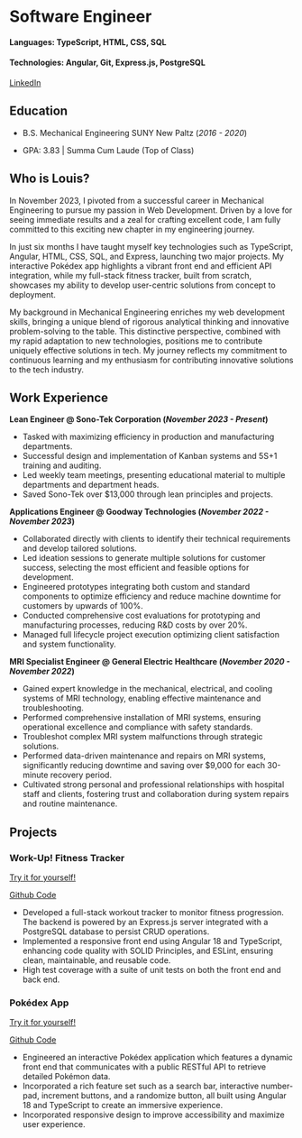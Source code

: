 # Software Engineer

#### Languages: TypeScript, HTML, CSS, SQL
#### Technologies: Angular, Git, Express.js, PostgreSQL

[LinkedIn](https://www.linkedin.com/in/louis-pate-913154127/)

## Education
- B.S. Mechanical Engineering SUNY New Paltz (_2016 - 2020_)								       		

- GPA: 3.83 | Summa Cum Laude (Top of Class)

## Who is Louis?
In November 2023, I pivoted from a successful career in Mechanical Engineering to pursue my passion in Web Development. Driven by a love for seeing immediate results and a zeal for crafting excellent code, I am fully committed to this exciting new chapter in my engineering journey.

In just six months I have taught myself key technologies such as TypeScript, Angular, HTML, CSS, SQL, and Express, launching two major projects. My interactive Pokédex app highlights a vibrant front end and efficient API integration, while my full-stack fitness tracker, built from scratch, showcases my ability to develop user-centric solutions from concept to deployment.

My background in Mechanical Engineering enriches my web development skills, bringing a unique blend of rigorous analytical thinking and innovative problem-solving to the table. This distinctive perspective, combined with my rapid adaptation to new technologies, positions me to contribute uniquely effective solutions in tech. My journey reflects my commitment to continuous learning and my enthusiasm for contributing innovative solutions to the tech industry.
 

## Work Experience
**Lean Engineer @ Sono-Tek Corporation 
(_November 2023 - Present_)**
- Tasked with maximizing efficiency in production and manufacturing departments. 
- Successful design and implementation of Kanban systems and 5S+1 training and auditing. 
- Led weekly team meetings, presenting educational material to multiple departments and department heads.
- Saved Sono-Tek over $13,000 through lean principles and projects.  


**Applications Engineer @ Goodway Technologies 
(_November 2022 - November 2023_)**
- Collaborated directly with clients to identify their technical requirements and develop tailored solutions.
- Led ideation sessions to generate multiple solutions for customer success, selecting the most efficient and feasible options for development.
- Engineered prototypes integrating both custom and standard components to optimize efficiency and reduce machine downtime for customers by upwards of 100%. 
- Conducted comprehensive cost evaluations for prototyping and manufacturing processes, reducing R&D costs by over 20%.
- Managed full lifecycle project execution optimizing client satisfaction and system functionality.


**MRI Specialist Engineer @ General Electric Healthcare 
(_November 2020 - November 2022_)**
- Gained expert knowledge in the mechanical, electrical, and cooling systems of MRI technology, enabling effective maintenance and troubleshooting.
- Performed comprehensive installation of MRI systems, ensuring operational excellence and compliance with safety standards.
- Troubleshot complex MRI system malfunctions through strategic solutions.
- Performed data-driven maintenance and repairs on MRI systems, significantly reducing downtime and saving over $9,000 for each 30-minute recovery period.
- Cultivated strong personal and professional relationships with hospital staff and clients, fostering trust and collaboration during system repairs and routine maintenance.


## Projects
### Work-Up! Fitness Tracker
[Try it for yourself!](https://lucid-17.github.io/workup2)

[Github Code](https://github.com/Lucid-17/workup2)

- Developed a full-stack workout tracker to monitor fitness progression. The backend is powered by an Express.js server integrated with a PostgreSQL database to persist CRUD operations.
- Implemented a responsive front end using Angular 18 and TypeScript, enhancing code quality with SOLID Principles, and ESLint, ensuring clean, maintainable, and reusable code.
- High test coverage with a suite of unit tests on both the front end and back end.


### Pokédex App
[Try it for yourself!](https://lucid-17.github.io/pokedex_app)

[Github Code](https://github.com/Lucid-17/pokedex_app)

- Engineered an interactive Pokédex application which features a dynamic front end that communicates with a public RESTful API to retrieve detailed Pokémon data.
- Incorporated a rich feature set such as a search bar, interactive number-pad, increment buttons, and a randomize button, all built using Angular 18 and TypeScript to create an immersive experience.
- Incorporated responsive design to improve accessibility and maximize user experience. 

